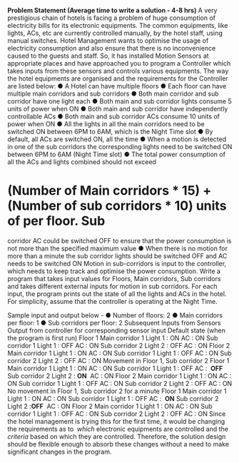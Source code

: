 
**Problem Statement
(Average time to write a solution - 4-8 hrs)**
A very prestigious chain of hotels is facing a problem of huge consumption of electricity bills for
its electronic equipments. The common equipments, like lights, ACs, etc are currently controlled
manually, by the hotel staff, using manual switches. Hotel Management wants to optimise the
usage of electricity consumption and also ensure that there is no inconvenience caused to the
guests and staff. So, it has installed Motion Sensors at appropriate places and have approached
you to program a Controller which takes inputs from these sensors and controls various
equipments.
The way the hotel equipments are organised and the requirements for the Controller are listed
below:
● A Hotel can have multiple floors
● Each floor can have multiple main corridors and sub corridors
● Both main corridor and sub corridor have one light each
● Both main and sub corridor lights consume 5 units of power when ON
● Both main and sub corridor have independently controllable ACs
● Both main and sub corridor ACs consume 10 units of power when ON
● All the lights in all the main corridors need to be switched ON between 6PM to 6AM,
which is the Night Time slot
● By default, all ACs are switched ON, all the time
● When a motion is detected in one of the sub corridors the corresponding lights need to
be switched ON between 6PM to 6AM (Night Time slot)
● The total power consumption of all the ACs and lights combined should not exceed

# (Number of Main corridors * 15) + (Number of sub corridors * 10) units of ​per floor. Sub

corridor AC could be switched OFF to ensure that the power consumption is not more
than the specified maximum value
● When there is no motion for more than a minute the sub corridor lights should be
switched OFF and AC needs to be switched ON
Motion in sub-corridors is input to the controller, which needs to keep track and optimise the
power consumption.
Write a program that takes input values for Floors, Main corridors, Sub corridors and takes
different external inputs for motion in sub corridors. For each input, the program prints out the
state of all the lights and ACs in the hotel. For simplicity, assume that the controller is operating
at the Night Time.


Sample input and output below -
● Number of floors: 2
● Main corridors per floor: 1
● Sub corridors per floor: 2
Subsequent Inputs from
Sensors
Output from controller for corresponding sensor input
Default state (when the
program is first run)
Floor 1
Main corridor 1 Light 1 : ON AC : ON
Sub corridor 1 Light 1 : OFF AC : ON
Sub corridor 2 Light 2 : OFF AC : ON
Floor 2
Main corridor 1 Light 1 : ON AC : ON
Sub corridor 1 Light 1 : OFF AC : ON
Sub corridor 2 Light 2 : OFF AC : ON
Movement in Floor 1, Sub
corridor 2
Floor 1
Main corridor 1 Light 1 : ON AC : ON
Sub corridor 1 Light 1 : OFF AC : ​ **OFF**
Sub corridor 2 Light 2 :​ **ON** ​ AC : ON
Floor 2
Main corridor 1 Light 1 : ON AC : ON
Sub corridor 1 Light 1 : OFF AC : ON
Sub corridor 2 Light 2 : OFF AC : ON
No movement in Floor 1,
Sub corridor 2 for a minute
Floor 1
Main corridor 1 Light 1 : ON AC : ON
Sub corridor 1 Light 1 : OFF AC : ​ **ON**
Sub corridor 2 Light 2 :​ **OFF** ​ AC : ON
Floor 2
Main corridor 1 Light 1 : ON AC : ON
Sub corridor 1 Light 1 : OFF AC : ON
Sub corridor 2 Light 2 : OFF AC : ON
Since the hotel management is trying this for the first time, it would be changing the
requirements as to ​ _which_ electronic equipments are controlled and the ​ _criteria_ based on which
they are controlled. Therefore, the solution design should be flexible enough to absorb these
changes without a need to make significant changes in the program.


